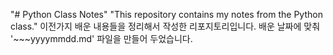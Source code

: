 "# Python Class Notes" 
"This repository contains my notes from the Python class." 
이전가지 배운 내용들을 정리해서 작성한 리포지토리입니다.
배운 날짜에 맞춰 '~~~yyyymmdd.md' 파일을 만들어 두었습니다.
